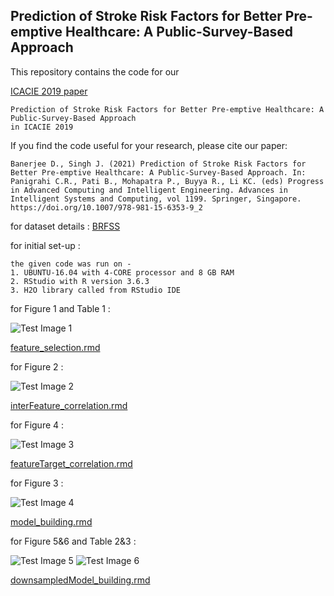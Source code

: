 ## Prediction of Stroke Risk Factors for Better Pre-emptive Healthcare: A Public-Survey-Based Approach

 This repository contains the code for our <p><a href="https://doi.org/10.1007/978-981-15-6353-9_2">ICACIE 2019 paper </a></p>
 
 ```Debayan Banerjee and Jagannath Singh
 Prediction of Stroke Risk Factors for Better Pre-emptive Healthcare: A Public-Survey-Based Approach
 in ICACIE 2019
 ```

If you find the code useful for your research, please cite our paper:

```
Banerjee D., Singh J. (2021) Prediction of Stroke Risk Factors for Better Pre-emptive Healthcare: A Public-Survey-Based Approach. In: Panigrahi C.R., Pati B., Mohapatra P., Buyya R., Li KC. (eds) Progress in Advanced Computing and Intelligent Engineering. Advances in Intelligent Systems and Computing, vol 1199. Springer, Singapore. https://doi.org/10.1007/978-981-15-6353-9_2
```
for dataset details :
<a href="https://www.cdc.gov/brfss/annual_data/annual_data.htm">BRFSS </a>

for initial set-up : 
```
the given code was run on -
1. UBUNTU-16.04 with 4-CORE processor and 8 GB RAM
2. RStudio with R version 3.6.3
3. H2O library called from RStudio IDE
```
for Figure 1 and Table 1 : 

![Test Image 1](master/Figure1.png)

<p><a href="feature_selection.rmd ">feature_selection.rmd </a></p>

for Figure 2 : 

![Test Image 2](master/Figure2.png)

<p><a href="interFeature_correlation.rmd ">interFeature_correlation.rmd </a></p>

for Figure 4 : 

![Test Image 3](master/Figure4.png)

<p><a href="featureTarget_correlation.rmd ">featureTarget_correlation.rmd </a></p>

for Figure 3 : 

![Test Image 4](master/Figure3.png)

<p><a href="model_building.rmd ">model_building.rmd </a></p>

for Figure 5&6 and Table 2&3 :

![Test Image 5](master/Figure5.png)
![Test Image 6](master/Figure6.png)

<p><a href="downsampledModel_building.rmd">downsampledModel_building.rmd </a></p>
